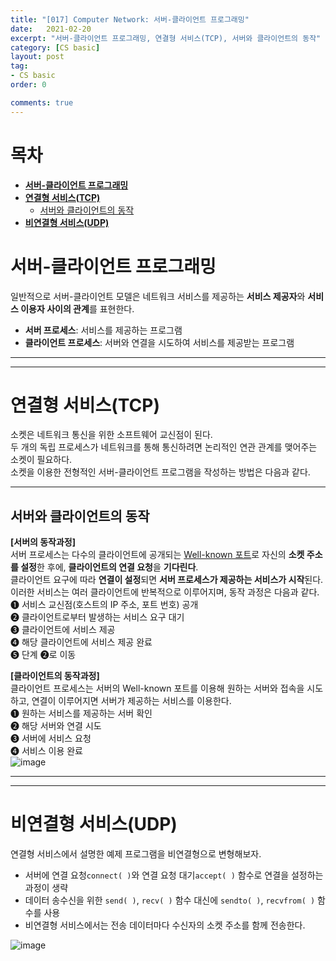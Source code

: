 ```yaml
---
title: "[017] Computer Network: 서버-클라이언트 프로그래밍"
date:   2021-02-20
excerpt: "서버-클라이언트 프로그래밍, 연결형 서비스(TCP), 서버와 클라이언트의 동작"
category: [CS basic]
layout: post
tag:
- CS basic
order: 0

comments: true
---
```



# 목차
- [**서버-클라이언트 프로그래밍**](#**서버-클라이언트-프로그래밍**)
- [**연결형 서비스(TCP)**](#**연결형-서비스-tcp-**)
  * [서버와 클라이언트의 동작](#서버와-클라이언트의-동작)
- [**비연결형 서비스(UDP)**](#**비연결형-서비스-udp-**)





# **서버-클라이언트 프로그래밍**
일반적으로 서버-클라이언트 모델은 네트워크 서비스를 제공하는 **서비스 제공자**와 **서비스 이용자 사이의 관계**를 표현한다.     
* **서버 프로세스**: 서비스를 제공하는 프로그램       
* **클라이언트 프로세스**: 서버와 연결을 시도하여 서비스를 제공받는 프로그램       
  

-----
-----

# **연결형 서비스(TCP)**
소켓은 네트워크 통신을 위한 소프트웨어 교신점이 된다.      
두 개의 독립 프로세스가 네트워크를 통해 통신하려면 논리적인 연관 관계를 맺어주는 소켓이 필요하다.   
소켓을 이용한 전형적인 서버-클라이언트 프로그램을 작성하는 방법은 다음과 같다.


----

## 서버와 클라이언트의 동작

**[서버의 동작과정]**      
서버 프로세스는 다수의 클라이언트에 공개되는 [Well-known 포트](https://yerimoh.github.io/CN014/#%ED%8F%AC%ED%8A%B8-%EB%B2%88%ED%98%B8)로 자신의 **소켓 주소를 설정**한 후에, **클라이언트의 연결 요청**을 **기다린다**.     
클라이언트 요구에 따라 **연결이 설정**되면 **서버 프로세스가 제공하는 서비스가 시작**된다.       
이러한 서비스는 여러 클라이언트에 반복적으로 이루어지며, 동작 과정은 다음과 같다.     
❶ 서비스 교신점(호스트의 IP 주소, 포트 번호) 공개   
❷ 클라이언트로부터 발생하는 서비스 요구 대기   
❸ 클라이언트에 서비스 제공   
❹ 해당 클라이언트에 서비스 제공 완료   
❺ 단계 ❷로 이동    


**[클라이언트의 동작과정]**      
클라이언트 프로세스는 서버의 Well-known 포트를 이용해 원하는 서버와 접속을 시도하고, 연결이 이루어지면 서버가 제공하는 서비스를 이용한다.      
❶ 원하는 서비스를 제공하는 서버 확인    
❷ 해당 서버와 연결 시도   
❸ 서버에 서비스 요청   
❹ 서비스 이용 완료   
![image](https://user-images.githubusercontent.com/76824611/165363423-18819cd4-1065-4e2d-bcbd-4f4a7ad8348b.png)


---
----

# **비연결형 서비스(UDP)**
연결형 서비스에서 설명한 예제 프로그램을 비연결형으로 변형해보자.    
* 서버에 연결 요청```connect( )```와 연결 요청 대기```accept( )``` 함수로 연결을 설정하는 과정이 생략         
* 데이터 송수신을 위한 ```send( )```, ```recv( )``` 함수 대신에 ```sendto( )```, ```recvfrom( )``` 함수를 사용         
* 비연결형 서비스에서는 전송 데이터마다 수신자의 소켓 주소를 함께 전송한다.      


![image](https://user-images.githubusercontent.com/76824611/165364767-08e2c319-a713-4ea1-b8c9-d96a961e498d.png)

